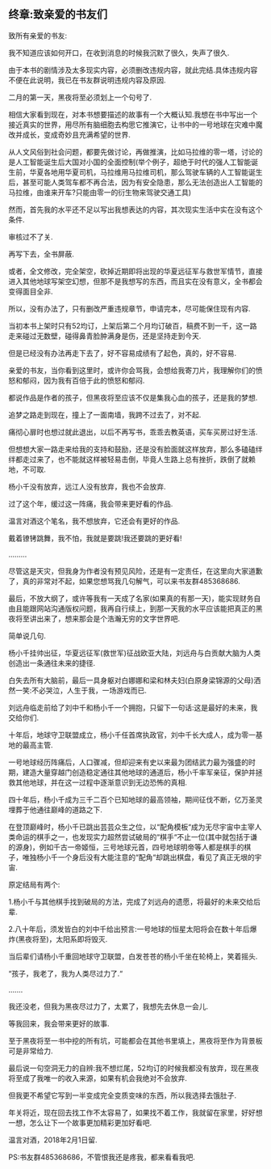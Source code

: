 ## 终章:致亲爱的书友们
致所有亲爱的书友:

我不知道应该如何开口，在收到消息的时候我沉默了很久，失声了很久.

由于本书的剧情涉及太多现实内容，必须删改违规内容，就此完结.具体违规内容不便在此说明，我已在书友群说明违规内容及原因.

二月的第一天，黑夜将至必须划上一个句号了.

相信大家看到现在，对本书想要描述的故事有一个大概认知.我想在书中写出一个接近真实的世界，用尽所有脑细胞去构思它推演它，让书中的一号地球在灾难中魔改并成长，变成奇妙且充满希望的世界.

从人文风俗到社会问题，都要先做讨论，再做推演，比如马拉维的零一塔，讨论的是人工智能诞生后大国对小国的全面控制(举个例子，超绝于时代的强人工智能诞生前，华夏各地用华夏司机，马拉维用马拉维司机，那么驾驶车辆的人工智能诞生后，甚至可能人类驾车都不再合法，因为有安全隐患，那么无法创造出人工智能的马拉维，由谁来开车?只能由零一的衍生物来驾驶交通工具)

然而，首先我的水平还不足以写出我想表达的内容，其次现实生活中实在没有这个条件.

审核过不了关.

再写下去，全书屏蔽.

或者，全文修改，完全架空，砍掉近期即将出现的华夏远征军与救世军情节，直接进入其他地球写架空幻想，但那不是我想写的东西，而且实在没有意义，全书都会变得面目全非.

所以，没有办法了，只有删改严重违规章节，申请完本，尽可能保住现有内容.

当初本书上架时只有52均订，上架后第二个月均订破百，稿费不到一千，这一路走来碰过无数壁，碰得鼻青脸肿满身是伤，还是坚持走到今天.

但是已经没有办法再走下去了，好不容易成绩有了起色，真的，好不容易.

亲爱的书友，当你看到这里时，或许你会骂我，会想给我寄刀片，我理解你们的愤怒和郁闷，因为我有百倍于此的愤怒和郁闷.

都说作品是作者的孩子，但黑夜将至应该不仅是集我心血的孩子，还是我的梦想.

追梦之路走到现在，撞上了一面南墙，我跨不过去了，对不起.

痛彻心扉时也想过就此退出，以后不再写书，乖乖去教英语，买车买房过好生活.

但想想大家一路走来给我的支持和鼓励，还是没有脸面就这样放弃，那么多磕磕绊绊都走过来了，也不能就这样被轻易击倒，毕竟人生路上总有挫折，跌倒了就赖地，不可取.

杨小千没有放弃，远江人没有放弃，我也不会放弃.

过了这个年，缓过这一阵痛，我会带来更好看的作品.

温言对酒这个笔名，我不想放弃，它还会有更好的作品.

戴着镣铐跳舞，我不怕，我就是要跳!我还要跳的更好看!

.........

尽管这是天灾，但我身为作者没有预见风险，还是有一定责任，在这里向大家道歉了，真的非常对不起，如果您想骂我几句解气，可以来书友群485368686.

最后，不放大纲了，或许等我有一天成了名家(如果真的有那一天)，能实现财务自由且能跟网站沟通版权问题，我再自行续上，到那一天我的水平应该能把真正的黑夜将至讲出来了，想来那会是个浩瀚无穷的文字世界吧.

简单说几句.

杨小千挂帅出征，华夏远征军(救世军)征战欧亚大陆，刘远舟与白贡献大脑为人类创造出一条通往未来的捷径.

白失去所有大脑前，最后一具身躯对白娜娜和梁和林夫妇(白原身梁锦源的父母)洒然一笑:不必哭泣，人生于我，一场游戏而已.

刘远舟临走前给了刘中千和杨小千一个拥抱，只留下一句话:这是最好的未来，我交给你们.

十年后，地球守卫联盟成立，杨小千任首席执政官，刘中千长大成人，成为零一基地的最高主管.

一号地球经历阵痛后，人口骤减，但却迎来有史以来最为团结武力最为强盛的时期，建造大量穿越门创造稳定通往其他地球的通道后，杨小千率军亲征，保护并拯救其他地球，并在这一过程中逐渐意识到无边恐怖的真相.

四十年后，杨小千成为三千二百个已知地球的最高领袖，期间征伐不断，亿万圣灵埋葬于他通往巅峰的道路之下.

在登顶巅峰时，杨小千已跳出芸芸众生之位，以“配角模板“成为无尽宇宙中主宰人类命运的棋手之一，也发现实力超然尝试破局的“棋手“不止一位(其中就包括于谦的源身)，例如千古一帝姬恒，三号地球元首，四号地球明帝等人都是棋手的棋子，唯独杨小千一个身后没有大能注意的“配角“却跳出棋盘，看见了真正无垠的宇宙.

原定结局有两个:

1.杨小千与其他棋手找到破局的方法，完成了刘远舟的遗愿，将最好的未来交给后辈.

2.八十年后，须发皆白的刘中千给出预言:一号地球的恒星太阳将会在数十年后爆炸(黑夜将至)，太阳系即将毁灭.

当后辈们请杨小千重回地球守卫联盟，白发苍苍的杨小千坐在轮椅上，笑着摇头.

“孩子，我老了，我为人类尽过力了.“

.......

我还没老，但我为黑夜尽过力了，太累了，我想先去休息一会儿.

等我回来，我会带来更好的故事.

至于黑夜将至一书中挖的所有坑，可能都会在其他书里填上，黑夜将至作为背景板可是非常给力.

最后说一句空洞无力的自辨:我不想烂尾，52均订的时候我都没有放弃，现在黑夜将至成了我唯一的收入来源，如果有机会我绝对不会放弃.

但我更不希望它写到一半变成完全变质变味的东西，所以我选择去饿肚子.

年关将近，现在回去找工作不太容易了，如果找不着工作，我就留在家里，好好想一想，怎么让下一个故事更加精彩更加好看吧.

温言对酒，2018年2月1日留.

PS:书友群485368686，不管恨我还是疼我，都来看看我吧.

